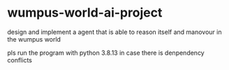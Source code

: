 # wumpus-world-ai-project

design and implement a agent that is able to reason  itself and manovour in the wumpus world


pls run the program with python 3.8.13 in case there is denpendency conflicts
